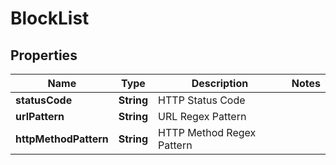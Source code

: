 

# BlockList

## Properties

Name | Type | Description | Notes
------------ | ------------- | ------------- | -------------
**statusCode** | **String** | HTTP Status Code | 
**urlPattern** | **String** | URL Regex Pattern | 
**httpMethodPattern** | **String** | HTTP Method Regex Pattern | 



